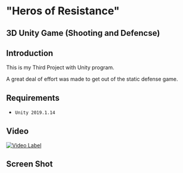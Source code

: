 # "Heros of Resistance"
## 3D Unity Game (Shooting and Defencse)

## Introduction
This is my Third Project with Unity program.

A great deal of effort was made to get out of the static defense game.

## Requirements

- `Unity 2019.1.14`

## Video
[![Video Label](http://img.youtube.com/vi/hvblMGBDr-w/0.jpg)](https://youtu.be/hvblMGBDr-w)

## Screen Shot
